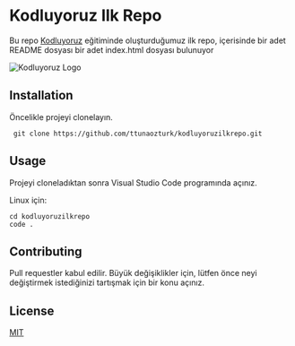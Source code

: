 # Kodluyoruz Ilk Repo
Bu repo [Kodluyoruz](https://kodluyoruz.com/) eğitiminde oluşturduğumuz ilk repo, içerisinde bir adet README dosyası bir adet index.html dosyası bulunuyor

![Kodluyoruz Logo](https://www.google.com/url?sa=i&url=https%3A%2F%2Fkodluyoruz.org%2Ftr%2Fkodluyoruz%2F&psig=AOvVaw1kgzAUc4zqFYOjOlHjY-5b&ust=1667069732325000&source=images&cd=vfe&ved=0CA0QjRxqFwoTCKCCuuvMg_sCFQAAAAAdAAAAABAE)



## Installation
Öncelikle projeyi clonelayın.

```  git clone https://github.com/ttunaozturk/kodluyoruzilkrepo.git ```


## Usage
Projeyi cloneladıktan sonra Visual Studio Code programında açınız.

Linux için:

``` 
cd kodluyoruzilkrepo
code .
```

## Contributing
Pull requestler kabul edilir. Büyük değişiklikler için, lütfen önce neyi değiştirmek istediğinizi tartışmak için bir konu açınız.


## License
[MIT](https://choosealicense.com/licenses/mit/)
